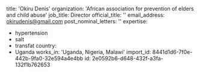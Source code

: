 title: 'Okiru Denis'
organization: 'African association for prevention of elders and child abuse'
job_title: Director
official_title: ''
email_address: okirudenis@gmail.com
post_nominal_letters: ''
expertise:
  - hypertension
  - salt
  - transfat
country:
  - Uganda
works_in: 'Uganda, Nigeria, Malawi'
import_id: 8441d1d6-7f0e-442b-9fa0-32e594a4e4bb
id: 2e0592b6-d648-432f-a3fa-132f1b762653
